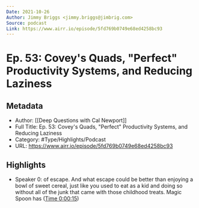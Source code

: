 ```yaml
---
Date: 2021-10-26
Author: Jimmy Briggs <jimmy.briggs@jimbrig.com>
Source: podcast
Link: https://www.airr.io/episode/5fd769b0749e68ed4258bc93
---
```

# Ep. 53: Covey's Quads, "Perfect" Productivity Systems, and Reducing Laziness

## Metadata
- Author: [[Deep Questions with Cal Newport]]
- Full Title: Ep. 53: Covey's Quads, "Perfect" Productivity Systems, and Reducing Laziness
- Category: #Type/Highlights/Podcast
- URL: https://www.airr.io/episode/5fd769b0749e68ed4258bc93

## Highlights
- Speaker 0: of escape. And what escape could be better than enjoying a bowl of sweet cereal, just like you used to eat as a kid and doing so without all of the junk that came with those childhood treats. Magic Spoon has ([Time 0:00:15](https://www.airr.io/quote/60020488f34dae43f230ea90))

